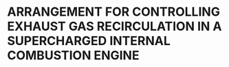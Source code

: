 # ARRANGEMENT FOR CONTROLLING EXHAUST GAS RECIRCULATION IN A SUPERCHARGED INTERNAL COMBUSTION ENGINE